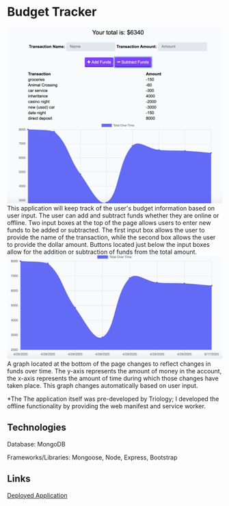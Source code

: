 # Budget Tracker
![Site](/screenshots/budget.png?raw=true)
This application will keep track of the user's budget information based on user input. The user can add and subtract funds whether they are online or offline. Two input boxes at the top of the page allows users to enter new funds to be added or subtracted. The first input box allows the user to provide the name of the transaction, while the second box allows the user to provide the dollar amount. Buttons located just below the input boxes allow for the addition or subtraction of funds from the total amount.
![Graph](/screenshots/graph.png?raw=true)
A graph located at the bottom of the page changes to reflect changes in funds over time. The y-axis represents the amount of money in the account, the x-axis represents the amount of time during which those changes have taken place. This graph changes automatically based on user input.

*The The application itself was pre-developed by Triology; I developed the offline functionality by providing the web manifest and service worker.

## Technologies
Database: MongoDB

Frameworks/Libraries: Mongoose, Node, Express, Bootstrap

## Links
[Deployed Application](https://whispering-harbor-04710.herokuapp.com/)